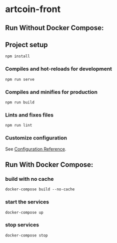 # artcoin-front

## Run Without Docker Compose:

## Project setup

```
npm install
```

### Compiles and hot-reloads for development

```
npm run serve
```

### Compiles and minifies for production

```
npm run build
```

### Lints and fixes files

```
npm run lint
```

### Customize configuration

See [Configuration Reference](https://cli.vuejs.org/config/).

## Run With Docker Compose:

### build with no cache

```
docker-compose build --no-cache
```

### start the services

```
docker-compose up
```

### stop services

```
docker-compose stop
```
